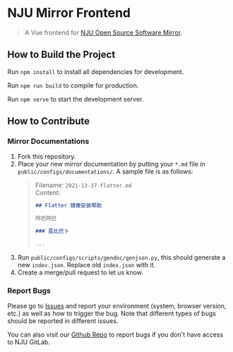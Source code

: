 # NJU Mirror Frontend

> A Vue frontend for [NJU Open Source Software Mirror](https://mirrors.nju.edu.cn/).

## How to Build the Project

Run `npm install` to install all dependencies for development.

Run `npm run build` to compile for production.

Run `npm serve` to start the development server.

## How to Contribute

### Mirror Documentations

1. Fork this repository.
2. Place your new mirror documentation by putting your `*.md` file in `public/configs/documentations/`. A sample file is
   as follows:
   > Filename: `2021-13-37-flatter.md`  
   > Content:
   > ```markdown
   > ## Flatter 镜像安装帮助
   > 
   > 阿巴阿巴
   > 
   > ### 歪比巴卜
   > 
   > ...
   > ```
3. Run `public/configs/scripts/gendoc/genjson.py`, this should generate a new `index.json`. Replace old `index.json`
   with it.
4. Create a merge/pull request to let us know.

### Report Bugs

Please go to [Issues](https://git.nju.edu.cn/nju-lug/nju-mirror-frontend/-/issues) and report your environment (system,
browser version, etc.) as well as how to trigger the bug. Note that different types of bugs should be reported in
different issues.

You can also visit our [Github Repo](https://github.com/nju-lug/NJU-Mirror-Issue) to report bugs if you don't have
access to NJU GitLab.
